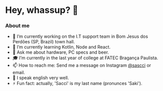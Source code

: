 # Hey, whassup? 👋

### About me


- 🔭 I’m currently working on the I.T support team in Bom Jesus dos Perdões (SP, Brazil) town hall.
- 🌱 I’m currently learning Kotlin, Node and React.
- 💬 Ask me about hardware, PC specs and beer.
- 🎓 I’m currently in the last year of college at FATEC Bragança Paulista.
- 📫 How to reach me: Send me a message on Instagram [@sascci](https://www.instagram.com/sascci/) or email.
- :rocket: I speak english very well.
- ⚡ Fun fact: actually, 'Sacci' is my last name (pronunces 'Saki').



